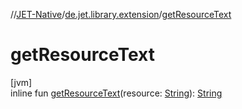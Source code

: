 //[JET-Native](../../index.md)/[de.jet.library.extension](index.md)/[getResourceText](get-resource-text.md)

# getResourceText

[jvm]\
inline fun [getResourceText](get-resource-text.md)(resource: [String](https://kotlinlang.org/api/latest/jvm/stdlib/kotlin/-string/index.html)): [String](https://kotlinlang.org/api/latest/jvm/stdlib/kotlin/-string/index.html)
